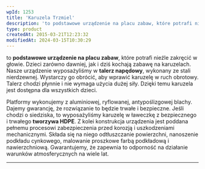 ```yaml
---
wpId: 1253
title: 'Karuzela Trzmiel'
description: 'to podstawowe urządzenie na placu zabaw, które potrafi nieźle zakręcić w głowie. Dzieci zarówno dawniej, jak i dziś kochają zabawę na karuzelach. Nasze urządzenie wyposażyliśmy w talerz napędowy, wykonany ze stali nierdzewnej. Wystarczy go obrócić, aby wprawić karuzelę w ruch obrotowy. Talerz chodzi płynnie i nie wymaga użycia dużej siły. Dzięki temu karuzela jest dostępna ...'
type: product
createdAt: 2015-03-21T12:23:32
modifiedAt: 2024-03-15T10:30:29
---
```



to **podstawowe urządzenie na placu zabaw**, które potrafi nieźle zakręcić w głowie. Dzieci zarówno dawniej, jak i dziś kochają zabawę na karuzelach. Nasze urządzenie wyposażyliśmy w **talerz napędowy**, wykonany ze stali nierdzewnej. Wystarczy go obrócić, aby wprawić karuzelę w ruch obrotowy. Talerz chodzi płynnie i nie wymaga użycia dużej siły. Dzięki temu karuzela jest dostępna dla wszystkich dzieci.

Platformy wykonujemy z aluminiowej, ryflowanej, antypoślizgowej blachy. Dajemy gwarancję, że rozwiązanie to będzie trwałe i bezpieczne. Jeśli chodzi o siedziska, to wyposażyliśmy karuzelę w ławeczkę z bezpiecznego i trwałego **tworzywa HDPE**. Z kolei konstrukcja urządzenia jest poddana pełnemu procesowi zabezpieczenia przed korozją i uszkodzeniami mechanicznymi. Składa się na niego odtłuszczanie powierzchni, nanoszenie podkładu cynkowego, malowanie proszkowe farbą podkładową i nawierzchniową. Gwarantujemy, że zapewnia to odporność na działanie warunków atmosferycznych na wiele lat.

* * *
